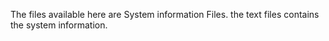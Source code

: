 The files available here are System information Files.
the text files contains the system information.
